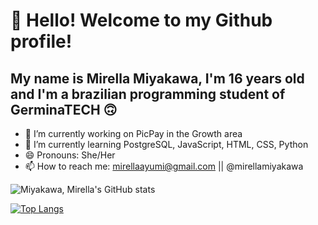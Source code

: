 # 👋 Hello! Welcome to my Github profile!
## My name is Mirella Miyakawa, I'm 16 years old and I'm a brazilian programming student of <strong>GerminaTECH</strong> 🙃

- 🔭 I’m currently working on PicPay in the Growth area
- 🌱 I’m currently learning PostgreSQL, JavaScript, HTML, CSS, Python
- 😄 Pronouns: She/Her
- 📫 How to reach me: mirellaayumi@gmail.com || @mirellamiyakawa

![Miyakawa, Mirella's GitHub stats](https://github-readme-stats.vercel.app/api?username=MiyakawaMirella&show_icons=true&theme=tokyonight)

[![Top Langs](https://github-readme-stats.vercel.app/api/top-langs/?username=MiyakawaMirella&layout=compact&theme=tokyonight)](https://github.com/anuraghazra/github-readme-stats)
